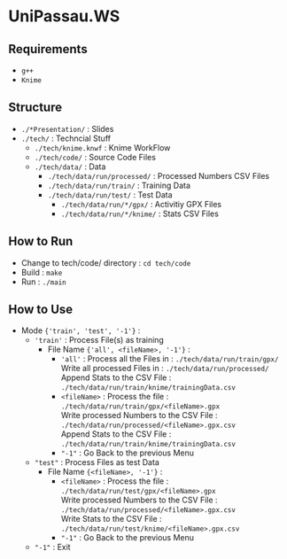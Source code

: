 # UniPassau.WS

## Requirements

- `g++`
- `Knime`

## Structure

- `./*Presentation/` : Slides
- `./tech/` : Techncial Stuff
  - `./tech/knime.knwf` : Knime WorkFlow
  - `./tech/code/` : Source Code Files
  - `./tech/data/` : Data
    - `./tech/data/run/processed/` : Processed Numbers CSV Files
    - `./tech/data/run/train/` : Training Data
    - `./tech/data/run/test/` : Test Data
      - `./tech/data/run/*/gpx/` : Activitiy GPX Files
      - `./tech/data/run/*/knime/` : Stats CSV Files

## How to Run

- Change to tech/code/ directory : `cd tech/code`
- Build : `make`
- Run : `./main`

## How to Use

- Mode `{'train', 'test', '-1'}` :
  - `'train'` : Process File(s) as training
    - File Name `{'all', <fileName>, '-1'}` :
      - `'all'` :
        Process all the Files in : `./tech/data/run/train/gpx/`</br>
        Write all processed Files in : `./tech/data/run/processed/`</br>
        Append Stats to the CSV File : `./tech/data/run/train/knime/trainingData.csv`
      - `<fileName>` :
        Process the file : `./tech/data/run/train/gpx/<fileName>.gpx`</br>
        Write processed Numbers to the CSV File : `./tech/data/run/processed/<fileName>.gpx.csv`</br>
        Append Stats to the CSV File : `./tech/data/run/train/knime/trainingData.csv`
      - `"-1"` : Go Back to the previous Menu
  - `"test"` : Process Files as test Data
    - File Name `{<fileName>, '-1'}` :
      - `<fileName>` :
        Process the file : `./tech/data/run/test/gpx/<fileName>.gpx`</br>
        Write processed Numbers to the CSV File : `./tech/data/run/processed/<fileName>.gpx.csv`</br>
        Write Stats to the CSV File : `./tech/data/run/test/knime/<fileName>.gpx.csv`
      - `"-1"` : Go Back to the previous Menu
  - `"-1"` : Exit
